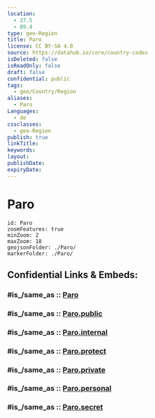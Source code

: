 ```yaml
---
location:
  - 27.5
  - 89.4
type: geo-Region
title: Paro
license: CC BY-SA 4.0
source: https://datahub.io/core/country-codes
isDeleted: false
isReadOnly: false
draft: false
confidential: public
tags:
  - geo/Country/Region
aliases:
  - Paro
Languages:
  - de
cssclasses:
  - geo-Region
publish: true
linkTitle:
keywords:
layout:
publishDate:
expiryDate:
---
```


# Paro

```leaflet
id: Paro
zoomFeatures: true 
minZoom: 2 
maxZoom: 18
geojsonFolder: ./Paro/
markerFolder: ./Paro/
```


## Confidential Links & Embeds: 

### #is_/same_as :: [Paro](/_Standards/Earth/Continent/Asia/Indian_Subcontinent/Bhutan/Districts~Bhutan/Paro.md) 

### #is_/same_as :: [Paro.public](/_public/Earth/Continent/Asia/Indian_Subcontinent/Bhutan/Districts~Bhutan/Paro.public.md) 

### #is_/same_as :: [Paro.internal](/_internal/Earth/Continent/Asia/Indian_Subcontinent/Bhutan/Districts~Bhutan/Paro.internal.md) 

### #is_/same_as :: [Paro.protect](/_protect/Earth/Continent/Asia/Indian_Subcontinent/Bhutan/Districts~Bhutan/Paro.protect.md) 

### #is_/same_as :: [Paro.private](/_private/Earth/Continent/Asia/Indian_Subcontinent/Bhutan/Districts~Bhutan/Paro.private.md) 

### #is_/same_as :: [Paro.personal](/_personal/Earth/Continent/Asia/Indian_Subcontinent/Bhutan/Districts~Bhutan/Paro.personal.md) 

### #is_/same_as :: [Paro.secret](/_secret/Earth/Continent/Asia/Indian_Subcontinent/Bhutan/Districts~Bhutan/Paro.secret.md)

